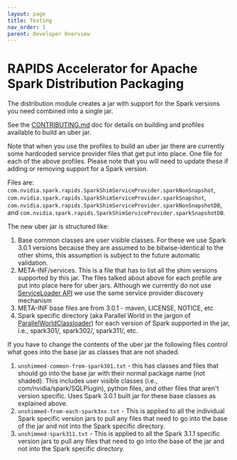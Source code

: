 ```yaml
---
layout: page
title: Testing
nav_order: 1
parent: Developer Overview
---
```

# RAPIDS Accelerator for Apache Spark Distribution Packaging

The distribution module creates a jar with support for the Spark versions you need combined into a single jar.

See the [CONTRIBUTING.md](../CONTRIBUTING.md) doc for details on building and profiles available to build an uber jar.

Note that when you use the profiles to build an uber jar there are currently some hardcoded service provider files that get put into place. One file for each of the
above profiles. Please note that you will need to update these if adding or removing support for a Spark version.

Files are: `com.nvidia.spark.rapids.SparkShimServiceProvider.sparkNonSnapshot`, `com.nvidia.spark.rapids.SparkShimServiceProvider.sparkSnapshot`, `com.nvidia.spark.rapids.SparkShimServiceProvider.sparkNonSnapshotDB`, and `com.nvidia.spark.rapids.SparkShimServiceProvider.sparkSnapshotDB`.

The new uber jar is structured like:

1. Base common classes are user visible classes. For these we use Spark 3.0.1 versions because they are assumed to be 
bitwise-identical to the other shims, this assumption is subject to the future automatic validation.
2. META-INF/services. This is a file that has to list all the shim versions supported by this jar. 
The files talked about above for each profile are put into place here for uber jars. Although we currently do not use 
[ServiceLoader API](https://docs.oracle.com/javase/8/docs/api/java/util/ServiceLoader.html) we use the same service 
provider discovery mechanism
3. META-INF base files are from 3.0.1  - maven, LICENSE, NOTICE, etc
4. Spark specific directory (aka Parallel World in the jargon of 
[ParallelWorldClassloader](https://github.com/openjdk/jdk/blob/jdk8-b120/jaxws/src/share/jaxws_classes/com/sun/istack/internal/tools/ParallelWorldClassLoader.java)) 
for each version of Spark supported in the jar, i.e., spark301/, spark302/, spark311/, etc.

If you have to change the contents of the uber jar the following files control what goes into the base jar as classes that are not shaded.

1. `unshimmed-common-from-spark301.txt` - this has classes and files that should go into the base jar with their normal
package name (not shaded). This includes user visible classes (i.e., com/nvidia/spark/SQLPlugin), python files,
and other files that aren't version specific. Uses Spark 3.0.1 built jar for these base classes as explained above.
2. `unshimmed-from-each-spark3xx.txt` - This is applied to all the individual Spark specific version jars to pull
any files that need to go into the base of the jar and not into the Spark specific directory.
3. `unshimmed-spark311.txt` - This is applied to all the Spark 3.1.1 specific version jars to pull any files that need to go 
into the base of the jar and not into the Spark specific directory.
